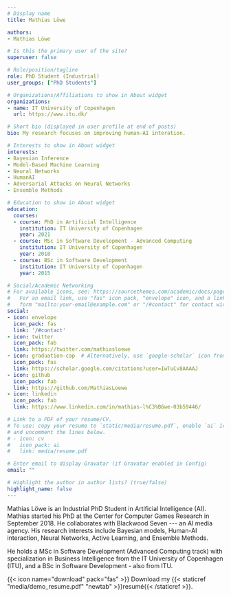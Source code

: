 ```yaml
---
# Display name
title: Mathias Löwe

authors:
- Mathias Löwe

# Is this the primary user of the site?
superuser: false

# Role/position/tagline
role: PhD Student (Industrial)
user_groups: ["PhD Students"]

# Organizations/Affiliations to show in About widget
organizations:
- name: IT University of Copenhagen
  url: https://www.itu.dk/

# Short bio (displayed in user profile at end of posts)
bio: My research focuses on improving human-AI interation.

# Interests to show in About widget
interests:
- Bayesian Inference
- Model-Based Machine Learning
- Neural Networks
- HumanAI
- Adversarial Attacks on Neural Networks
- Ensemble Methods

# Education to show in About widget
education:
  courses:
  - course: PhD in Artificial Intelligence
    institution: IT University of Copenhagen
    year: 2021
  - course: MSc in Software Development - Advanced Computing
    institution: IT University of Copenhagen
    year: 2018
  - course: BSc in Software Development
    institution: IT University of Copenhagen
    year: 2015

# Social/Academic Networking
# For available icons, see: https://sourcethemes.com/academic/docs/page-builder/#icons
#   For an email link, use "fas" icon pack, "envelope" icon, and a link in the
#   form "mailto:your-email@example.com" or "/#contact" for contact widget.
social:
- icon: envelope
  icon_pack: fas
  link: '/#contact'
- icon: twitter
  icon_pack: fab
  link: https://twitter.com/mathiasloewe
- icon: graduation-cap  # Alternatively, use `google-scholar` icon from `ai` icon pack
  icon_pack: fas
  link: https://scholar.google.com/citations?user=IwTuCv8AAAAJ
- icon: github
  icon_pack: fab
  link: https://github.com/MathiasLoewe
- icon: linkedin
  icon_pack: fab
  link: https://www.linkedin.com/in/mathias-l%C3%B6we-03b59446/

# Link to a PDF of your resume/CV.
# To use: copy your resume to `static/media/resume.pdf`, enable `ai` icons in `params.toml`, 
# and uncomment the lines below.
# - icon: cv
#   icon_pack: ai
#   link: media/resume.pdf

# Enter email to display Gravatar (if Gravatar enabled in Config)
email: ""

# Highlight the author in author lists? (true/false)
highlight_name: false
---
```


Mathias Löwe is an Industrial PhD Student in Artificial Intelligence (AI). Mathias started his PhD at the Center for Computer Games Research in September 2018. He collaborates with Blackwood Seven --- an AI media agency. His research interests include Bayesian models, Human-AI interaction, Neural Networks, Active Learning, and Ensemble Methods.

He holds a MSc in Software Development (Advanced Computing track) with specialization in Business Intelligence from the IT University of Copenhagen (ITU), and a BSc in Software Development - also from ITU.

{{< icon name="download" pack="fas" >}} Download my {{< staticref "media/demo_resume.pdf" "newtab" >}}resumé{{< /staticref >}}.
